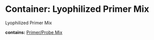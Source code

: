 # Container: Lyophilized Primer Mix

Lyophilized Primer Mix

  **contains:** <a href='#' onclick='easy_select("Sample Types", "Primer/Probe Mix")'>Primer/Probe Mix</a>

